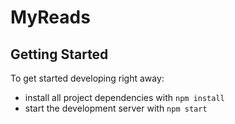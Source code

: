 # MyReads

## Getting Started

To get started developing right away:

* install all project dependencies with `npm install`
* start the development server with `npm start`
